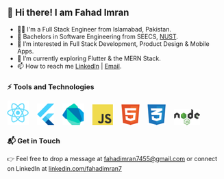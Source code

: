 ## 👋 Hi there! I am Fahad Imran

- 👨‍💻 I'm a Full Stack Engineer from Islamabad, Pakistan.
- 🏫 Bachelors in Software Engineering from SEECS, [NUST](https://nust.edu.pk/).
- 👀 I’m interested in Full Stack Development, Product Design & Mobile Apps.
- 🚀 I’m currently exploring Flutter & the MERN Stack.
- 📫 How to reach me [LinkedIn](https://www.linkedin.com/in/fahadimran7/) | [Email](mailto:fahadimran7810@gmail.com).

### ⚡ Tools and Technologies

<p>
  <img src="./upload/react-2.svg" width="50"/>
  &nbsp; &nbsp;
  <img src="./upload/flutter-logo.svg" width="40"/>
  &nbsp; &nbsp;
  <img src="./upload/dart.svg" width="50"/>
  &nbsp; &nbsp;
  <img src="./upload/logo-javascript.svg" width="48"/>
  &nbsp; &nbsp;
  <img src="./upload/html-1.svg" width="42"/>
  &nbsp; &nbsp;
  <img src="./upload/css-3.svg" width="42"/>
  &nbsp; &nbsp;
  <img src="./upload/nodejs-1.svg" width="60"/>
  &nbsp; &nbsp;
</p>

### 📬 Get in Touch
 
 👉 Feel free to drop a message at [fahadimran7455@gmail.com](mailto:fahadimran7810@gmail.com) or connect on LinkedIn at [linkedin.com/fahadimran7](https://linkedin.com/in/fahadimran7) 
